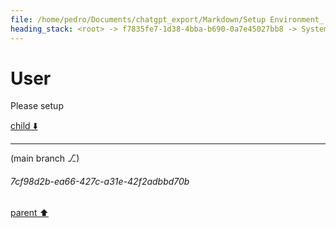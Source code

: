 ```yaml
---
file: /home/pedro/Documents/chatgpt_export/Markdown/Setup Environment_ Timeout Issue.md
heading_stack: <root> -> f7835fe7-1d38-4bba-b690-0a7e45027bb8 -> System -> a74211a6-4100-4343-a7d2-1cdc7eb28288 -> System -> aaa26c76-0115-455e-a7e5-48072e737bc7 -> User
---
```

# User

Please setup

[child ⬇️](#7cf98d2b-ea66-427c-a31e-42f2adbbd70b)

---

(main branch ⎇)
###### 7cf98d2b-ea66-427c-a31e-42f2adbbd70b
[parent ⬆️](#aaa26c76-0115-455e-a7e5-48072e737bc7)
